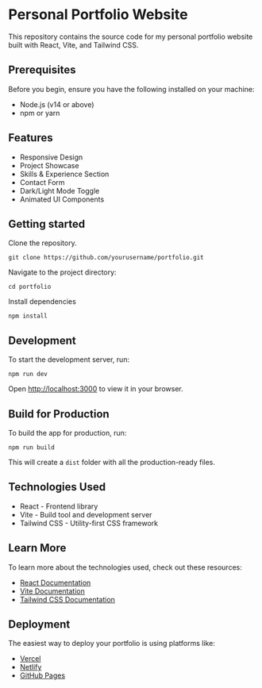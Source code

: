 # Personal Portfolio Website

This repository contains the source code for my personal portfolio website built with React, Vite, and Tailwind CSS.

## Prerequisites

Before you begin, ensure you have the following installed on your machine:
* Node.js (v14 or above)
* npm or yarn

## Features

* Responsive Design
* Project Showcase
* Skills & Experience Section
* Contact Form
* Dark/Light Mode Toggle
* Animated UI Components

## Getting started

Clone the repository.

```
git clone https://github.com/yourusername/portfolio.git
```

Navigate to the project directory:

```
cd portfolio
```

Install dependencies

```
npm install
```

## Development

To start the development server, run:

```
npm run dev
```

Open [http://localhost:3000](http://localhost:3000) to view it in your browser.

## Build for Production

To build the app for production, run:

```
npm run build
```

This will create a `dist` folder with all the production-ready files.

## Technologies Used

* React - Frontend library
* Vite - Build tool and development server
* Tailwind CSS - Utility-first CSS framework

## Learn More

To learn more about the technologies used, check out these resources:
* [React Documentation](https://reactjs.org/docs/getting-started.html)
* [Vite Documentation](https://vitejs.dev/guide/)
* [Tailwind CSS Documentation](https://tailwindcss.com/docs)

## Deployment

The easiest way to deploy your portfolio is using platforms like:
* [Vercel](https://vercel.com)
* [Netlify](https://netlify.com)
* [GitHub Pages](https://pages.github.com)